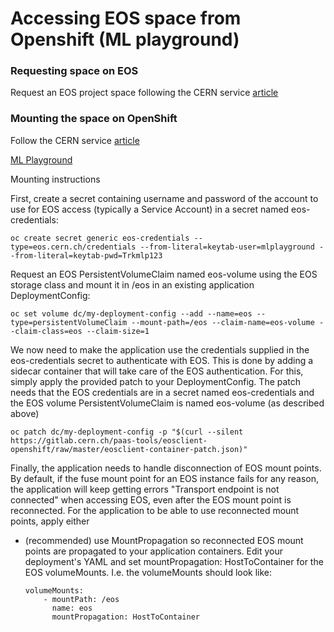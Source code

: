 # Accessing EOS space from Openshift (ML playground)

### Requesting space on EOS 
Request an EOS project space following the CERN service [article](https://cern.service-now.com/service-portal?id=kb_article&n=KB0003151)

### Mounting the space on OpenShift
Follow the CERN service [article](https://cern.service-now.com/service-portal?id=kb_article&n=KB0005259)

[ML Playground](https://ml4dqm-playground.web.cern.ch/)

Mounting instructions 

First, create a secret containing username and password of the account to use for EOS access (typically a Service Account) in a secret named eos-credentials:

```
oc create secret generic eos-credentials --type=eos.cern.ch/credentials --from-literal=keytab-user=mlplayground --from-literal=keytab-pwd=Trkmlp123
```
Request an EOS PersistentVolumeClaim named eos-volume using the EOS storage class and mount it in /eos in an existing application DeploymentConfig:

```
oc set volume dc/my-deployment-config --add --name=eos --type=persistentVolumeClaim --mount-path=/eos --claim-name=eos-volume --claim-class=eos --claim-size=1
```

We now need to make the application use the credentials supplied in the eos-credentials secret to authenticate with EOS. This is done by adding a sidecar container that will take care of the EOS authentication. For this, simply apply the provided patch to your DeploymentConfig. The patch needs that the EOS credentials are in a secret named eos-credentials and the EOS volume PersistentVolumeClaim is named eos-volume (as described above)

```
oc patch dc/my-deployment-config -p "$(curl --silent https://gitlab.cern.ch/paas-tools/eosclient-openshift/raw/master/eosclient-container-patch.json)"
```

Finally, the application needs to handle disconnection of EOS mount points. By default, if the fuse mount point for an EOS instance fails for any reason, the application will keep getting errors "Transport endpoint is not connected" when accessing EOS, even after the EOS mount point is reconnected. For the application to be able to use reconnected mount points, apply either 

* (recommended) use MountPropagation so reconnected EOS mount points are propagated to your application containers. Edit your deployment's YAML and set mountPropagation: HostToContainer for the EOS volumeMounts. I.e. the volumeMounts should look like:
    ```
    volumeMounts:
        - mountPath: /eos
          name: eos
          mountPropagation: HostToContainer
    ```